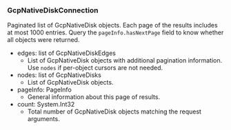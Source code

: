 ### GcpNativeDiskConnection
Paginated list of GcpNativeDisk objects. Each page of the results includes at most 1000 entries. Query the `pageInfo.hasNextPage` field to know whether all objects were returned.

- edges: list of GcpNativeDiskEdges
  - List of GcpNativeDisk objects with additional pagination information. Use `nodes` if per-object cursors are not needed.
- nodes: list of GcpNativeDisks
  - List of GcpNativeDisk objects.
- pageInfo: PageInfo
  - General information about this page of results.
- count: System.Int32
  - Total number of GcpNativeDisk objects matching the request arguments.
